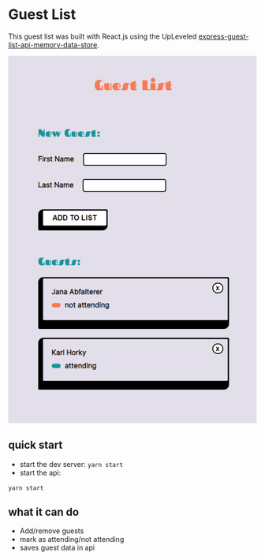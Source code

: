 # Guest List

This guest list was built with React.js using the UpLeveled [express-guest-list-api-memory-data-store](https://github.com/upleveled/express-guest-list-api-memory-data-store).

![guest list screenshot](./public/demo-pic.png)

## quick start

- start the dev server: `yarn start`
- start the api:

```cd express-guest-list-api-memory-data-store
yarn start
```

## what it can do

- Add/remove guests
- mark as attending/not attending
- saves guest data in api
